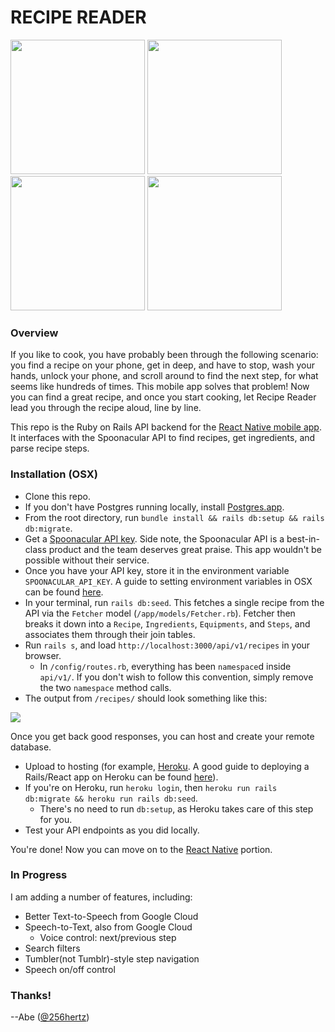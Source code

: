 # RECIPE READER

<image src="/public/images/title-screen.jpg" width="215px"/> <image src="/public/images/search-results.jpg" width="215px" /> <image src="/public/images/step.jpg" width="215px" /> <image src="/public/images/done.jpg" width="215px" />

### Overview

If you like to cook, you have probably been through the following scenario: you find a recipe on your phone, get in deep, and have to stop, wash your hands, unlock your phone, and scroll around to find the next step, for what seems like hundreds of times.  This mobile app solves that problem!  Now you can find a great recipe, and once you start cooking, let Recipe Reader lead you through the recipe aloud, line by line.  

This repo is the Ruby on Rails API backend for the [React Native mobile app](https://github.com/256hz/recipe-reader-react-v4).  It interfaces with the Spoonacular API to find recipes, get ingredients, and parse recipe steps.

### Installation (OSX)

- Clone this repo.
- If you don't have Postgres running locally, install [Postgres.app](https://postgresapp.com/downloads.html).
- From the root directory, run `bundle install && rails db:setup && rails db:migrate`.
- Get a [Spoonacular API key](https://spoonacular.com/api/docs/recipes-api).  Side note, the Spoonacular API is a best-in-class product and the team deserves great praise.  This app wouldn't be possible without their service.
- Once you have your API key, store it in the environment variable `SPOONACULAR_API_KEY`.  A guide to setting environment variables in OSX can be found [here](https://medium.com/@himanshuagarwal1395/setting-up-environment-variables-in-macos-sierra-f5978369b255).
- In your terminal, run `rails db:seed`.  This fetches a single recipe from the API via the `Fetcher` model (`/app/models/Fetcher.rb`). Fetcher then breaks it down into a `Recipe`, `Ingredients`, `Equipments`, and `Steps`, and associates them through their join tables.
- Run `rails s`, and load `http://localhost:3000/api/v1/recipes` in your browser.  
  - In `/config/routes.rb`, everything has been `namespace`d inside `api/v1/`.  If you don't wish to follow this convention, simply remove the two `namespace` method calls.  
- The output from `/recipes/` should look something like this:

<image src="/public/images/api-response.png" />

Once you get back good responses, you can host and create your remote database.  

- Upload to hosting (for example, [Heroku](http://www.heroku.com).  A good guide to deploying a Rails/React app on Heroku can be found [here](https://medium.com/coding-in-simple-english/deploying-rails-react-app-to-heroku-35e1829242ab)).
- If you're on Heroku, run `heroku login`, then `heroku run rails db:migrate && heroku run rails db:seed`.  
  - There's no need to run `db:setup`, as Heroku takes care of this step for you.
- Test your API endpoints as you did locally.

You're done!  Now you can move on to the [React Native](https://github.com/256hz/recipe-reader-react-v4) portion.

### In Progress

I am adding a number of features, including:
- Better Text-to-Speech from Google Cloud
- Speech-to-Text, also from Google Cloud
  - Voice control: next/previous step
- Search filters
- Tumbler(not Tumblr)-style step navigation
- Speech on/off control

### Thanks!
--Abe ([@256hertz](http://twitter.com/256hertz))
